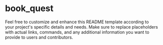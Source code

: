 # book_quest
 Feel free to customize and enhance this README template according to your project's specific details and needs. Make sure to replace placeholders with actual links, commands, and any additional information you want to provide to users and contributors.

